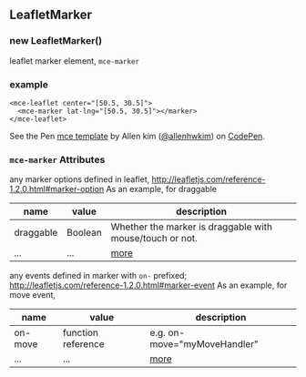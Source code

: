 <a name="LeafletMarker"></a>

## LeafletMarker
<a name="new_LeafletMarker_new"></a>

### new LeafletMarker()
leaflet marker element, `mce-marker`

### example
```
<mce-leaflet center="[50.5, 30.5]">
  <mce-marker lat-lng="[50.5, 30.5]"></marker>
</mce-leaflet>
```

<p datmce-height="300" datmce-theme-id="32189" datmce-slug-hash="BJmaeb" datmce-default-tab="html,result" datmce-user="allenhwkim" datmce-embed-version="2" datmce-pen-title="mce template" class="codepen">See the Pen <a href="https://codepen.io/allenhwkim/pen/PEJKKo/">mce template</a> by Allen kim (<a href="https://codepen.io/allenhwkim">@allenhwkim</a>) on <a href="https://codepen.io">CodePen</a>.</p>
<script async src="https://production-assets.codepen.io/assets/embed/ei.js"></script>


### `mce-marker` Attributes 
any marker options defined in leaflet, http://leafletjs.com/reference-1.2.0.html#marker-option
As an example, for draggable 

 |name|value|description|
 |---|---|---|
 |draggable|Boolean| Whether the marker is draggable with mouse/touch or not.
 |...|...| [more](http://leafletjs.com/reference-1.2.0.html#marker-option)

any events defined in marker with `on-` prefixed; http://leafletjs.com/reference-1.2.0.html#marker-event
As an example, for move event, 

 |name|value|description|
 |---|---|---|
 |on-move|function reference| e.g. on-move="myMoveHandler"
 |...|...| [more](http://leafletjs.com/reference-1.2.0.html#marker-event)

